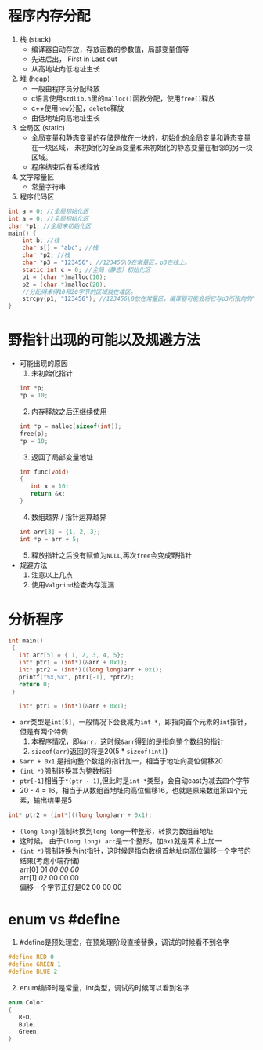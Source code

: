 # 程序内存分配
1. 栈 (stack)  
   - 编译器自动存放，存放函数的参数值，局部变量值等  
   - 先进后出， First in Last out
   - 从高地址向低地址生长
2. 堆 (heap)  
   - 一般由程序员分配释放
   - c语言使用`stdlib.h`里的`malloc()`函数分配，使用`free()`释放  
   - c++使用`new`分配，`delete`释放
   - 由低地址向高地址生长
3. 全局区 (static)  
   - 全局变量和静态变量的存储是放在一块的，初始化的全局变量和静态变量在一块区域， 未初始化的全局变量和未初始化的静态变量在相邻的另一块区域。 
   - 程序结束后有系统释放
4. 文字常量区  
   - 常量字符串
5. 程序代码区

```c
int a = 0; //全局初始化区
int a = 0; //全局初始化区
char *p1; //全局未初始化区
main() {
    int b; //栈
    char s[] = "abc"; //栈
    char *p2; //栈
    char *p3 = "123456"; //123456\0在常量区，p3在栈上。
    static int c = 0; //全局（静态）初始化区
    p1 = (char *)malloc(10);
    p2 = (char *)malloc(20);
    //分配得来得10和20字节的区域就在堆区。
    strcpy(p1, "123456"); //123456\0放在常量区，编译器可能会将它与p3所指向的"123456"优化成一个地方。
}
```
# 野指针出现的可能以及规避方法
- 可能出现的原因  
  1. 未初始化指针
   ```c
   int *p;
   *p = 10;
   ```
   2. 内存释放之后还继续使用
   ```c
   int *p = malloc(sizeof(int));
   free(p);
   *p = 10;
   ```
   3. 返回了局部变量地址
   ```c
   int func(void)
   {
      int x = 10;
      return &x;
   }
   ```
   4. 数组越界 / 指针运算越界
   ```c
   int arr[3] = {1, 2, 3};
   int *p = arr + 5;
   ```
   5. 释放指针之后没有赋值为`NULL`,再次`free`会变成野指针
- 规避方法
  1. 注意以上几点
  2. 使用`Valgrind`检查内存泄漏

# 分析程序
```c
int main()
 {
   int arr[5] = { 1, 2, 3, 4, 5};
   int* ptr1 = (int*)(&arr + 0x1);
   int* ptr2 = (int*)((long long)arr + 0x1);
   printf("%x,%x", ptr1[-1], *ptr2);
   return 0;
 }
```
```c
   int* ptr1 = (int*)(&arr + 0x1);
```  
- `arr`类型是`int[5]`，一般情况下会衰减为`int *`，即指向首个元素的`int`指针，但是有两个特例
  1. 本程序情况，即`&arr`，这时候`&arr`得到的是指向整个数组的指针
  2. `sizeof(arr)`返回的将是20(5 * `sizeof(int)`)
- `&arr + 0x1` 是指向整个数组的指针加一，相当于地址向高位偏移20
- `(int *)`强制转换其为整数指针
- `ptr[-1]`相当于`*(ptr - 1)`,但此时是`int *`类型，会自动cast为减去四个字节
- 20 - 4 = 16，相当于从数组首地址向高位偏移16，也就是原来数组第四个元素，输出结果是5
```c
int* ptr2 = (int*)((long long)arr + 0x1);
```
- `(long long)`强制转换到`long long`一种整形，转换为数组首地址
- 这时候， 由于`(long long) arr`是一个整形，加`0x1`就是算术上加一
- `(int *)`强制转换为int指针，这时候是指向数组首地址向高位偏移一个字节的结果(考虑小端存储)  
arr[0] 01 *00* *00* *00*     
arr[1] *02* 00 00 00  
偏移一个字节正好是02 00 00 00
# enum vs #define
 1. #define是预处理宏，在预处理阶段直接替换，调试的时候看不到名字
 ```c
 #define RED 0
 #define GREEN 1
 #define BLUE 2
 ```
 2. enum编译时是常量，int类型，调试的时候可以看到名字
 ```c
 enum Color
 {
    RED，
    Bule，
    Green,
 }
 ```


